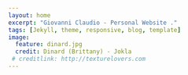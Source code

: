 ```yaml
---
layout: home
excerpt: "Giovanni Claudio - Personal Website ."
tags: [Jekyll, theme, responsive, blog, template]
image:
  feature: dinard.jpg
  credit: Dinard (Brittany) - Jokla
 # creditlink: http://texturelovers.com
---
```

